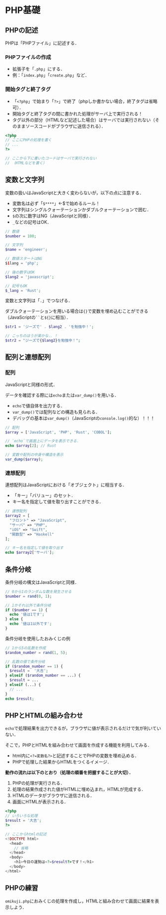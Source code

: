 # PHP基礎

## PHPの記述

PHPは「PHPファイル」に記述する．

### PHPファイルの作成

- 拡張子を「`.php`」にする．
- 例：「`index.php`」「`create.php`」など．

### 開始タグと終了タグ

- 「`<?php`」で始まり「`?>`」で終了（phpしか書かない場合，終了タグは省略可）．
- 開始タグと終了タグの間に書かれた処理がサーバ上で実行される！
- タグ以外の部分（HTMLなど記述した場合）はサーバでは実行されない（そのままソースコードがブラウザに送信される）．

```php
<?php
// ここにPHPの処理を書く
// ...
?>

// ここから下に書いたコードはサーバで実行されない
// （HTMLなどを書く）
```

## 変数と文字列

変数の扱いはJavaScriptと大きく変わらないが，以下の点に注意する．

- 変数名は必ず「`$****`」←$で始めるルール！
- 文字列はシングルクォーテーションかダブルクォーテーションで囲む．
- `$`の次に数字はNG（JavaScriptと同様）．
- `_`などの記号はOK．

```php
// 数値
$number = 100;

// 文字列
$name = 'engineer';

// 数値スタートはNG
$1lang = 'php';

// 後の数字はOK
$lang2 = 'javascript';

// 記号もOK
$_lang = 'Rust';
```

変数と文字列は「`.`」でつなげる．

ダブルクォーテーションを用いる場合は`{}`で変数を埋め込むことができる（JavaScriptの``` `` ```と`${}`に相当）．

```php
$str1 = 'ジーズで' . $lang2 . 'を勉強中！';

// こっちのほうが楽かな．．！
$str2 = "ジーズで{$lang2}を勉強中！";
```

## 配列と連想配列

### 配列

JavaScriptと同様の形式．

データを確認する際には`echo`または`var_dump()`を用いる．

- `echo`で値自体を出力する．
- `var_dump()`では配列などの構造も見られる．
- デバッグの基本は`var_dump()`（JavaScriptの`console.log()`的な）！！！

```php
// 配列
$array = ['JavaScript', 'PHP', 'Rust', 'COBOL'];

// `echo`で画面上にデータを表示できる．
echo $array[2]; // Rust

// 変数や配列の中身や構造を表示
var_dump($array);

```

### 連想配列

連想配列はJavaScriptにおける「オブジェクト」に相当する．

- 「キー」「バリュー」のセット．
- キー名を指定して値を取り出すことができる．

```php
// 連想配列
$array2 = [
  "フロント" => "JavaScript",
  "サーバ" => "PHP",
  "iOS" => "Swift",
  "関数型" => "Haskell"
];

// キー名を指定して値を取り出す
echo $array2['サーバ'];
```

## 条件分岐

条件分岐の構文はJavaScriptと同様．

```php
// 0から1のランダムな数を発生させる
$number = rand(0, 1);

// 1かそれ以外で条件分岐
if ($number == 1) {
  echo '値は1です';
} else {
  echo '値は1以外です';
}

```

条件分岐を使用したおみくじの例

```php
// 1から5の乱数を作成
$random_number = rand(1, 5);

// 乱数の値で条件分岐
if ($random_number == 1) {
  $result =  '大吉';
} elseif ($random_number == ...) {
  $result = ...
} elseif (...) {
  // ...
}
echo $result;

```

## PHPとHTMLの組み合わせ

`echo`で処理結果を出力できるが，ブラウザに値が表示されるだけで気が利いていない．

そこで，PHPとHTMLを組み合わせて画面を作成する機能を利用してみる．

- html内に`<?=変数名?>`と記述することでPHPの変数を埋め込める．
- PHPで処理した結果からHTMLをつくるイメージ．

**動作の流れは以下のとおり（処理の順番を把握することが大切）．**

1. PHPの処理が実行される．
2. 処理の結果作成された値がHTMLに埋め込まれ，HTMLが完成する．
3. HTMLのデータがブラウザに送信される．
4. 画面にHTMLが表示される．

```php
<?php
// いろいろな処理
$result = '大吉';
?>

// ここからhtmlの記述
<!DOCTYPE html>
  <head>
    // 省略
  </head>
  <body>
    <h1>今日の運勢は<?=$result?>です！</h1>
  </body>
</html>
```

## PHPの練習

`omikuji.php`におみくじの処理を作成し，HTMLと組み合わせて画面に結果を表示しよう．